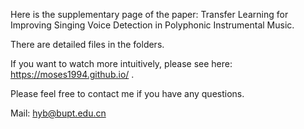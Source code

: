 Here is the supplementary page of the paper: Transfer Learning for Improving Singing Voice Detection in Polyphonic Instrumental Music.


There are detailed files in the folders.


If you want to watch more intuitively, please see here: https://moses1994.github.io/ .


Please feel free to contact me if you have any questions.

Mail: hyb@bupt.edu.cn
